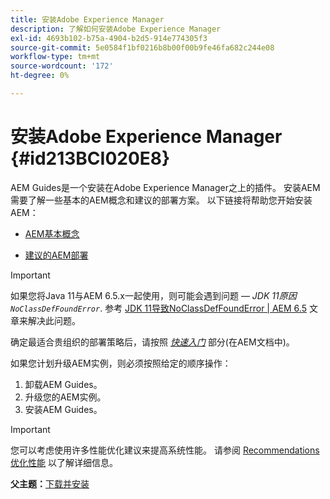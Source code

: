 ```yaml
---
title: 安装Adobe Experience Manager
description: 了解如何安装Adobe Experience Manager
exl-id: 4693b102-b75a-4904-b2d5-914e774305f3
source-git-commit: 5e0584f1bf0216b8b00f00b9fe46fa682c244e08
workflow-type: tm+mt
source-wordcount: '172'
ht-degree: 0%

---
```


# 安装Adobe Experience Manager {#id213BCI020E8}

AEM Guides是一个安装在Adobe Experience Manager之上的插件。 安装AEM需要了解一些基本的AEM概念和建议的部署方案。 以下链接将帮助您开始安装AEM：

- [AEM基本概念](https://helpx.adobe.com/experience-manager/6-5/sites/deploying/using/deploy.html#BasicConcepts)

- [建议的AEM部署](https://helpx.adobe.com/experience-manager/6-5/sites/deploying/using/recommended-deploys.html)


>[!IMPORTANT]
>
> 如果您将Java 11与AEM 6.5.x一起使用，则可能会遇到问题 —  *JDK 11原因`NoClassDefFoundError`*. 参考 [JDK 11导致NoClassDefFoundError \| AEM 6.5](https://helpx.adobe.com/experience-manager/kb/jdk-11-causes-noclassdeffounderror---aem-6-5.html) 文章来解决此问题。

确定最适合贵组织的部署策略后，请按照 *[快速入门](https://helpx.adobe.com/experience-manager/6-5/sites/deploying/using/deploy.html#GettingStarted)* 部分(在AEM文档中)。

如果您计划升级AEM实例，则必须按照给定的顺序操作：

1. 卸载AEM Guides。
1. 升级您的AEM实例。
1. 安装AEM Guides。

>[!IMPORTANT]
>
> 您可以考虑使用许多性能优化建议来提高系统性能。 请参阅 [Recommendations优化性能](download-install-recommend-perf-optimiz.md#) 以了解详细信息。

**父主题：**[&#x200B;下载并安装](download-install.md)
